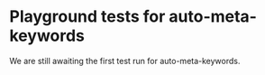 # Playground tests for auto-meta-keywords
We are still awaiting the first test run for auto-meta-keywords.
